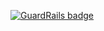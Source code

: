 
[![GuardRails badge](https://badges.production.guardrails.io/bennythejudge/HelloSafari.svg)](https://www.guardrails.io)
